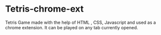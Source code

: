 # Tetris-chrome-ext
Tetris Game made with the help of HTML , CSS, Javascript and used as a chrome extension. It can be played on any tab currently opened.
